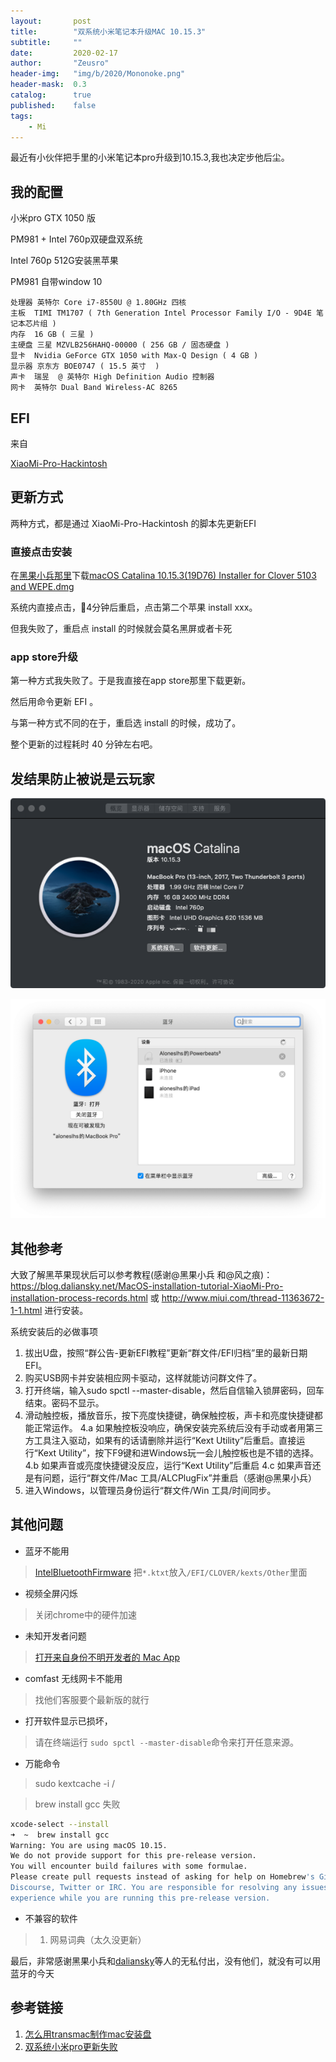```yaml
---
layout:       post
title:        "双系统小米笔记本升级MAC 10.15.3"
subtitle:     ""
date:         2020-02-17
author:       "Zeusro"
header-img:   "img/b/2020/Mononoke.png"
header-mask:  0.3
catalog:      true
published:    false
tags:
    - Mi
---
```


最近有小伙伴把手里的小米笔记本pro升级到10.15.3,我也决定步他后尘。

## 我的配置

小米pro GTX 1050 版

PM981 + Intel 760p双硬盘双系统

Intel 760p 512G安装黑苹果

PM981 自带window 10

```
处理器	英特尔 Core i7-8550U @ 1.80GHz 四核
主板	TIMI TM1707 ( 7th Generation Intel Processor Family I/O - 9D4E 笔记本芯片组 )
内存	16 GB ( 三星 )
主硬盘	三星 MZVLB256HAHQ-00000 ( 256 GB / 固态硬盘 )
显卡	Nvidia GeForce GTX 1050 with Max-Q Design ( 4 GB )
显示器	京东方 BOE0747 ( 15.5 英寸  )
声卡	瑞昱  @ 英特尔 High Definition Audio 控制器
网卡	英特尔 Dual Band Wireless-AC 8265
```

## EFI

来自

[XiaoMi-Pro-Hackintosh](https://github.com/daliansky/XiaoMi-Pro-Hackintosh/releases)


## 更新方式

两种方式，都是通过 XiaoMi-Pro-Hackintosh 的脚本先更新EFI

### 直接点击安装

在[黑果小兵那里](https://blog.daliansky.net/macOS-Catalina-10.15.3-19D76-Release-version-with-Clover-5103-original-image-Double-EFI-Version.html)下载[macOS Catalina 10.15.3(19D76) Installer for Clover 5103 and WEPE.dmg](https://mirrors.dtops.cc/iso/MacOS/daliansky_macos/macOS%20Catalina%2010.15.3%2819D76%29%20Installer%20for%20Clover%205103%20and%20WEPE.dmg)

系统内直接点击，4分钟后重启，点击第二个苹果 install xxx。

但我失败了，重启点 install 的时候就会莫名黑屏或者卡死

### app store升级

第一种方式我失败了。于是我直接在app store那里下载更新。

然后用命令更新 EFI 。

与第一种方式不同的在于，重启选 install 的时候，成功了。

整个更新的过程耗时 40 分钟左右吧。

## 发结果防止被说是云玩家

![img](/img/in-post/mi-pro/pro.png)

![img](/img/in-post/mi-pro/blue.png)

## 其他参考

大致了解黑苹果现状后可以参考教程(感谢@黑果小兵 和@风之痕)：https://blog.daliansky.net/MacOS-installation-tutorial-XiaoMi-Pro-installation-process-records.html 或 http://www.miui.com/thread-11363672-1-1.html 进行安装。

系统安装后的必做事项
1. 拔出U盘，按照“群公告-更新EFI教程”更新“群文件/EFI归档”里的最新日期EFI。
2. 购买USB网卡并安装相应网卡驱动，这样就能访问群文件了。
3. 打开终端，输入sudo spctl --master-disable，然后自信输入锁屏密码，回车结束。密码不显示。
4. 滑动触控板，播放音乐，按下亮度快捷键，确保触控板，声卡和亮度快捷键都能正常运作。
4.a 如果触控板没响应，确保安装完系统后没有手动或者用第三方工具注入驱动，如果有的话请删除并运行“Kext Utility”后重启。直接运行“Kext Utility”，按下F9键和进Windows玩一会儿触控板也是不错的选择。
4.b 如果声音或亮度快捷键没反应，运行“Kext Utility”后重启
4.c 如果声音还是有问题，运行“群文件/Mac 工具/ALCPlugFix”并重启（感谢@黑果小兵）
5. 进入Windows，以管理员身份运行“群文件/Win 工具/时间同步。

## 其他问题

- 蓝牙不能用
> [IntelBluetoothFirmware](https://github.com/zxystd/IntelBluetoothFirmware)
> 把`*.ktxt`放入`/EFI/CLOVER/kexts/Other`里面

- 视频全屏闪烁
> 关闭chrome中的硬件加速

- 未知开发者问题
> [打开来自身份不明开发者的 Mac App](https://support.apple.com/zh-cn/guide/mac-help/mh40616/mac)

- comfast 无线网卡不能用
> 找他们客服要个最新版的就行

- 打开软件显示已损坏，
> 请在终端运行 `sudo spctl --master-disable`命令来打开任意来源。

- 万能命令
> sudo kextcache -i /

> brew install gcc 失败

```bash
xcode-select --install
➜  ~  brew install gcc
Warning: You are using macOS 10.15.
We do not provide support for this pre-release version.
You will encounter build failures with some formulae.
Please create pull requests instead of asking for help on Homebrew's GitHub,
Discourse, Twitter or IRC. You are responsible for resolving any issues you
experience while you are running this pre-release version.
```

- 不兼容的软件
> 1. 网易词典（太久没更新）

最后，非常感谢黑果小兵和[daliansky](https://github.com/daliansky)等人的无私付出，没有他们，就没有可以用蓝牙的今天

## 参考链接
1. [怎么用transmac制作mac安装盘](http://www.xitongcheng.com/jiaocheng/xtazjc_article_41339.html)
1. [双系统小米pro更新失败](https://github.com/daliansky/XiaoMi-Pro-Hackintosh/issues/336)